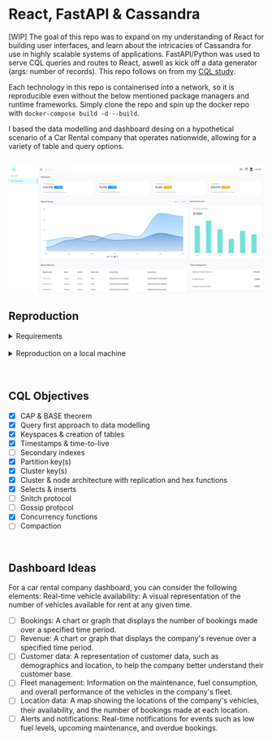 
# React, FastAPI & Cassandra


[WIP] The goal of this repo was to expand on my understanding of React for building user interfaces, and learn about the intricacies of Cassandra for use in highly scalable systems of applications.  FastAPI/Python was used to serve CQL queries and routes to React, aswell as kick off a data generator (args: number of records).  This repo follows on from my [CQL study](https://github.com/jordanhoare/cql-study).

Each technology in this repo is containerised into a network, so it is reproducible even without the below mentioned package managers and runtime frameworks.  Simply clone the repo and spin up the docker repo with ```docker-compose build -d --build```.

I based the data modelling and dashboard desing on a hypothetical scenario of a Car Rental company that operates nationwide, allowing for a variety of table and query options. 

<br>

<img src="/docs/dashboard.jpg" alt="Dashboard screenshot" title="Dashboard screenshot">

<br>

## Reproduction

<details>
  <summary>Requirements</summary>

<br>

- [Git](https://git-scm.com/) for command-line interface 
- [Poetry](https://python-poetry.org/docs/) package manager for Python
- [Npm](https://docs.npmjs.com/downloading-and-installing-node-js-and-npm) package manager for JavaScript
- [Node](https://nodejs.org/en/download/) runtime framework for JavaScript
- [Docker](https://docs.docker.com/get-docker/) for developing, shipping, and running applications

</details>

<br>

<details>
  <summary>Reproduction on a local machine</summary>

<br>

- Clone the GitHub repository to an empty folder on your local machine:
    ```
    gh repo clone jordanhoare/fastapi-react-cassandra-dashboard
    ```
- Initialise poetry:
    ```
    cd backend
    poetry install
    ```
- Initialise npm:
    ```
    cd frontend
    npm install
    ```
- Build the docker repo:
    ```
    docker-compose build -d --build
    ```

</details>


<br>

<br>


## CQL Objectives
- [x] CAP & BASE theorem 
- [x] Query first approach to data modelling
- [x] Keyspaces & creation of tables
- [x] Timestamps & time-to-live
- [ ] Secondary indexes
- [x] Partition key(s) 
- [x] Cluster key(s) 
- [x] Cluster & node architecture with replication and hex functions
- [x] Selects & inserts
- [ ] Snitch protocol
- [ ] Gossip protocol
- [x] Concurrency functions
- [ ] Compaction

<br> 

## Dashboard Ideas
For a car rental company dashboard, you can consider the following elements:
Real-time vehicle availability: A visual representation of the number of vehicles available for rent at any given time.

- [ ] Bookings: A chart or graph that displays the number of bookings made over a specified time period.
- [ ] Revenue: A chart or graph that displays the company's revenue over a specified time period.
- [ ] Customer data: A representation of customer data, such as demographics and location, to help the company better understand their customer base.
- [ ] Fleet management: Information on the maintenance, fuel consumption, and overall performance of the vehicles in the company's fleet.
- [ ] Location data: A map showing the locations of the company's vehicles, their availability, and the number of bookings made at each location.
- [ ] Alerts and notifications: Real-time notifications for events such as low fuel levels, upcoming maintenance, and overdue bookings.
